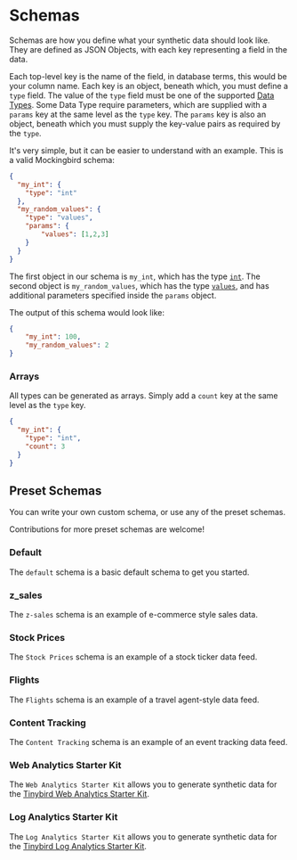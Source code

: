 # Schemas

Schemas are how you define what your synthetic data should look like. They are defined as JSON Objects, with each key representing a field in the data.

Each top-level key is the name of the field, in database terms, this would be your column name. Each key is an object, beneath which, you must define a `type` field. The value of the `type` field must be one of the supported [Data Types](./data_types.md). Some Data Type require parameters, which are supplied with a `params` key at the same level as the `type` key. The `params` key is also an object, beneath which you must supply the key-value pairs as required by the `type`.

It's very simple, but it can be easier to understand with an example. This is a valid Mockingbird schema:

```json
{
  "my_int": {
    "type": "int"
  },
  "my_random_values": {
    "type": "values",
    "params": {
        "values": [1,2,3]
    }
  }
}
```

The first object in our schema is `my_int`, which has the type [`int`](./data_types.md#int). The second object is `my_random_values`, which has the type [`values`](./data_types.md#values), and has additional parameters specified inside the `params` object.

The output of this schema would look like:

```json
{
    "my_int": 100,
    "my_random_values": 2
}
```

### Arrays

All types can be generated as arrays. Simply add a `count` key at the same level as the `type` key.

```json
{
  "my_int": {
    "type": "int",
    "count": 3
  }
}
```

## Preset Schemas

You can write your own custom schema, or use any of the preset schemas.

Contributions for more preset schemas are welcome!

### Default

The `default` schema is a basic default schema to get you started.

### z_sales

The `z-sales` schema is an example of e-commerce style sales data.

### Stock Prices

The `Stock Prices` schema is an example of a stock ticker data feed.

### Flights

The `Flights` schema is an example of a travel agent-style data feed.

### Content Tracking

The `Content Tracking` schema is an example of an event tracking data feed.

### Web Analytics Starter Kit

The `Web Analytics Starter Kit` allows you to generate synthetic data for the [Tinybird Web Analytics Starter Kit](https://github.com/tinybirdco/web-analytics-starter-kit).

### Log Analytics Starter Kit

The `Log Analytics Starter Kit` allows you to generate synthetic data for the [Tinybird Log Analytics Starter Kit](https://github.com/tinybirdco/log-analytics-starter-kit).
